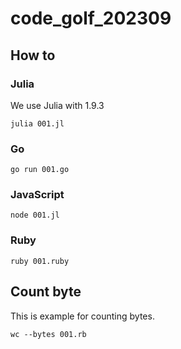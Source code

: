 # code_golf_202309
## How to
### Julia

We use Julia with 1.9.3

```console
julia 001.jl
```

### Go

```console
go run 001.go
```

### JavaScript

```console
node 001.jl
```

### Ruby

```console
ruby 001.ruby
```

## Count byte

This is example for counting bytes.

```console
wc --bytes 001.rb
```

